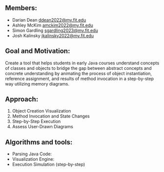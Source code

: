 ## Members:
- Darian Dean ddean2022@my.fit.edu
- Ashley McKim amckim2022@my.fit.edu
- Simon Gardling sgardling2023@my.fit.edu
- Josh Kalinsky jkalinsky2022@my.fit.edu

## Goal and Motivation:
Create a tool that helps students in early Java courses understand concepts of classes and objects to bridge the gap between abstract concepts and concrete understanding by animating the process of object instantiation, reference assignment, and results of method invocation in a step-by-step way utilizing memory diagrams.

## Approach:
1. Object Creation Visualization
2. Method Invocation and State Changes
3. Step-by-Step Execution
4. Assess User-Drawn Diagrams

## Algorithms and tools:
- Parsing Java Code:
- Visualization Engine:
- Execution Simulation (step-by-step)
